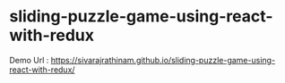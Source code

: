 # sliding-puzzle-game-using-react-with-redux

Demo Url : https://sivarajrathinam.github.io/sliding-puzzle-game-using-react-with-redux/
